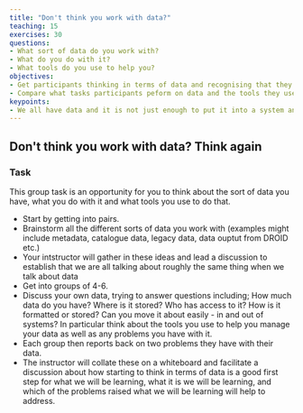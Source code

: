 ```yaml
---
title: "Don't think you work with data?"
teaching: 15
exercises: 30
questions:
- What sort of data do you work with? 
- What do you do with it? 
- What tools do you use to help you?
objectives:
- Get participants thinking in terms of data and recognising that they do have some
- Compare what tasks participants peform on data and the tools they use
keypoints:
- We all have data and it is not just enough to put it into a system and forget about it
---
```


## Don't think you work with data? Think again

### Task

This group task is an opportunity for you to think about the sort of data you have, what you do with it and what tools you use to do that.

- Start by getting into pairs.
- Brainstorm all the different sorts of data you work with (examples might include metadata, catalogue data, legacy data, data ouptut from DROID etc.)
- Your intstructor will gather in these ideas and lead a discussion to establish that we are all talking about roughly the same thing when we talk about data
- Get into groups of 4-6. 
- Discuss your own data, trying to answer questions including; How much data do you have? Where is it stored? Who has access to it? How is it formatted or stored? Can you move it about easily - in and out of systems? In particular think about the tools you use to help you manage your data as well as any problems you have with it.
- Each group then reports back on two problems they have with their data.
- The instructor will collate these on a whiteboard and facilitate a discussion about how starting to think in terms of data is a good first step for what we will be learning, what it is we will be learning, and which of the problems raised what we will be learning will help to address.

